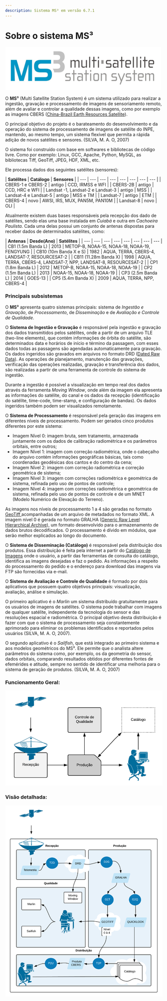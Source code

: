 ```yaml
---
description: Sistema MS³ em versão 6.7.1
---
```


# Sobre o sistema MS³

![](.gitbook/assets/logo-ms3-500.PNG)

O **MS³** \(Multi Satellite Station System\) é um sistema utilizado para realizar a ingestão, gravação e processamento de imagens de sensoriamento remoto, além de avaliar e controlar a qualidade dessas imagens, como por exemplo as imagens CBERS \([China-Brazil Earth Resources Satellite](cbers.md)\).

O principal objetivo do projeto é o barateamento do desenvolvimento e da operação do sistema de processamento de imagens de satélite do INPE, mantendo, ao mesmo tempo, um sistema flexível que permita a rápida adição de novos satélites e sensores. \(SILVA, M. A. O, 2007\)

O sistema foi construído com base em softwares e bibliotecas de código livre. Como por exemplo: Linux, GCC, Apache, Python, MySQL, as bibliotecas Tiff, GeoTiff, JPEG, HDF, XML, etc.

Ele processa dados dos seguintes satélites \(sensores\):

| **Satélites** | **Catálogo** | **Sensores** |
| --- | --- | --- | --- | --- | --- | --- | --- |
| CBERS-1 e CBERS-2  | antigo | CCD, IRMSS e WFI |
| CBERS-2B | antigo | CCD, HRC e WFI |
| Landsat -1, Landsat-2 e Landsat-3  | antigo | MSS |
| Landsat-4 e Landsat-5  | antigo | MSS e TM |
| Landsat-7 | antigo | ETM |
| CBERS-4  | novo | AWSI, IRS, MUX, PAN5M, PAN10M |
| Landsat-8  | novo | OLI |

Atualmente existem duas bases responsáveis pela recepção dos dado de satélites, sendo elas uma base instalada em _Cuiabá_ e outra em _Cachoeira Paulista_. Cada uma delas possui um conjunto de antenas dispostas para receber dados de determinados satélites, como:

| **Antenas** | **Desde\(Ano\)** | **Satélites** |
| --- | --- | --- | --- | --- | --- | --- | --- |
| CB1 \(1.5m Banda L\) | 2013 | METOP-B, NOAA-15, NOAA-18, NOAA-19, FENGYUNG |
| CB10 \(10m Banda X e S\) | 1982 | AQUA, TERRA, CBERS-4, LANDSAT-7, RESOURCESAT-2 |
| CB11 \(11.28m Banda X\) | 1998 | AQUA, TERRA, CBERS-4, LANDSAT-7, NPP, LANDSAT-8, RESOURCESAT-2 |
| CP1 \(1.8m Banda L\) | 2012 | METOP-B, NOAA-15, NOAA-18, NOAA-19 |
| CP2 \(1.5m Banda L\) | 2013 | NOAA-15, NOAA-18, NOAA-19 |
| CP3 \(2.5m Banda L\) | 2014 | GOES-13 |
| CP5 \(5.4m Banda X\) | 2009 | AQUA, TERRA, NPP, CBERS-4 |

### Principais subsistemas

O **MS³** apresenta quatro sistemas principais: sistema de _Ingestão e Gravação_, de _Processamento_, de _Disseminação_ e de _Avaliação e Controle de Qualidade_. 

O **Sistema de Ingestão e Gravação** é responsável pela ingestão e gravação dos dados transmitidos pelos satélites, onde a partir de um arquivo TLE \(two-line elements\), que contém informações de órbita do satélite, são determinados data e horários de início e término da passagem, com esses dados todas as passagens são agendadas automaticamente para gravação. Os dados ingeridos são gravados em arquivos no formato DRD \([Dated Raw Data](tipos-de-dados.md#drd)\). As operações de planejamento, manutenção das gravações, verificação das operações realizadas, gravação e transferência dos dados, são realizadas a partir de uma ferramenta de controle do sistema de ingestão.

Durante a ingestão é possível a visualização em tempo real dos dados através da ferramenta _Moving Window_, onde além da imagem ela apresenta as informações do satélite, do canal e os dados da recepção \(identificação do satélite, time-code, time-stamp, e configuração de bandas\). Os dados ingeridos também podem ser visualizados remotamente.

O **Sistema de Processamento** é responsável pela geração das imagens em diferentes níveis de processamento. Podem ser gerados cinco produtos diferentes por este sistema: 

* Imagem Nível 0: imagem bruta, sem tratamento, armazenada juntamente com os dados de calibração radiométrica e os parâmetros orbitais, entre outros;
* Imagem Nível 1: imagem com correção radiométrica, onde o cabeçalho do arquivo contém informações geográficas básicas, tais como coordenadas geodésicas dos cantos e do centro da cena;
* Imagem Nível 2: imagem com correção radiométrica e correção geométrica de sistema; 
* Imagem Nível 3: imagem com correções radiométrica e geométrica de sistema, refinada pelo uso de pontos de controle; 
* Imagem Nível 4: imagem com correções radiométrica e geométrica de sistema, refinada pelo uso de pontos de controle e de um MNET \(Modelo Numérico de Elevação do Terreno\). 

As imagens nos níveis de processamento 1 a 4 são geradas no formato [GeoTiff ](tipos-de-dados.md#tiff-e-geotiff)acompanhadas de um arquivo de metadados no formato XML. A imagem nível 0 é gerada no formato GRALHA \([Generic Raw Level Hierarchical Archive](tipos-de-dados.md#gralha)\), um formato desenvolvido para o armazenamento de dados brutos decodificados. O processamento é dívido em módulos, que serão melhor explicados ao longo do documento.

 O **Sistema de Disseminação \(Catálogo\)** é responsável pela distribuição dos produtos. Essa distribuição é feita pela internet a partir do [Catálogo de Imagens](http://www.dgi.inpe.br/CDSR/) onde o usuário, a partir das ferramentas de consulta do catálogo, identifica as imagens desejadas e faz o pedido. As informações a respeito do processamento do pedido e o endereço para download das imagens via FTP são fornecidas via e-mail.

O **Sistema de Avaliação e Controle de Qualidade** é formado por dois aplicativos que possuem quatro objetivos principais: visualização, avaliação, análise e simulação. 

O primeiro aplicativo é o _Marlin_ um sistema distribuído gratuitamente para os usuários de imagens de satélites. O sistema pode trabalhar com imagens de qualquer satélite, independente da tecnologia do sensor e das resoluções espacial e radiométrica. O principal objetivo desta distribuição é fazer com que o sistema de processamento seja constantemente aprimorado para eliminar os problemas identificados e reportados pelos usuários \(SILVA, M. A. O, 2007\). 

O segundo aplicativo é o _Sailfish_, que está integrado ao primeiro sistema e aos modelos geométricos do MS³. Ele permite que o analista altere parâmetros do sistema como, por exemplo, os da geometria do sensor, dados orbitais, comparando resultados obtidos por diferentes fontes de efemérides e atitude, sempre no sentido de identificar uma melhoria para o sistema de geração de produtos. \(SILVA, M. A. O, 2007\)

### Funcionamento Geral:

![](.gitbook/assets/sis-proc4.png)

### Visão detalhada:

![](.gitbook/assets/sis-proc-det%20%282%29.png)

